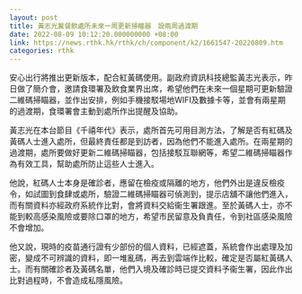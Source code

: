 ```yaml
---
layout: post
title: 黃志光冀餐飲處所未來一周更新掃瞄器　設兩周過渡期
date: 2022-08-09 10:12:20.000000000 +08:00
link: https://news.rthk.hk/rthk/ch/component/k2/1661547-20220809.htm
categories: rthk
---
```


安心出行將推出更新版本，配合紅黃碼使用。副政府資訊科技總監黃志光表示，昨日做了簡介會，邀請食環署及飲食業界出席，希望他們在未來一個星期可更新驗證二維碼掃瞄器，並作出安排，例如手機接駁場地WIFI及數據卡等，並會有兩星期的過渡期，食環署會主動到處所作出提醒及協助。

黃志光在本台節目《千禧年代》表示，處所首先可用目測方法，了解是否有紅碼及黃碼人士進入處所，但最終責任都是到訪者，因為他們不能進入處所。在兩星期的過渡期，處所要做好更新二維碼掃瞄器，包括接駁互聯網等，希望二維碼掃瞄器作為有效工具，幫助處所防止這些人士進入。

他說，紅碼人士本身是確診者，應留在檢疫或隔離的地方，他們外出是違反檢疫令，如試圖到食肆或處所，驗證二維碼掃瞄器可偵測到，提示店舖不讓他們進入，而有關資料亦經政府系統作比對，會將資料交給衞生署跟進。至於黃碼人士，亦不能到較高感染風險或要除口罩的地方，希望市民留意及負責任，令到社區感染風險不會增加。

他又說，現時的疫苗通行證有少部份的個人資料，已經遮蓋，系統會作出處理及加密，變成不可辨識的資料，即一堆亂碼，再去到雲端作比較，確定是否屬紅黃碼人士。而有關確診者及黃碼名單，他們入境及確診時已提交資料予衞生署，因此作出比對過程時，不會造成私隱風險。
